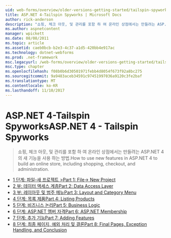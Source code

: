 ```yaml
---
uid: web-forms/overview/older-versions-getting-started/tailspin-spyworks/index
title: ASP.NET 4-Tailspin Spyworks | Microsoft Docs
author: rick-anderson
description: "쇼핑, 체크 아웃, 및 관리를 포함 하 여 온라인 상점에서는 만들려는 ASP.NET 4의 새 기능을 사용 하는 방법."
ms.author: aspnetcontent
manager: wpickett
ms.date: 08/08/2011
ms.topic: article
ms.assetid: caeb0bcb-b2e3-4c37-a1d5-420bb4e917ac
ms.technology: dotnet-webforms
ms.prod: .net-framework
msc.legacyurl: /web-forms/overview/older-versions-getting-started/tailspin-spyworks
msc.type: chapter
ms.openlocfilehash: f08b0b6d30501971febb4d8054f673f92a8bc275
ms.sourcegitcommit: 9a9483aceb34591c97451997036a9120c3fe2baf
ms.translationtype: MT
ms.contentlocale: ko-KR
ms.lasthandoff: 11/10/2017
---
```

<a name="aspnet-4---tailspin-spyworks"></a><span data-ttu-id="9a86f-103">ASP.NET 4-Tailspin Spyworks</span><span class="sxs-lookup"><span data-stu-id="9a86f-103">ASP.NET 4 - Tailspin Spyworks</span></span>
====================
> <span data-ttu-id="9a86f-104">쇼핑, 체크 아웃, 및 관리를 포함 하 여 온라인 상점에서는 만들려는 ASP.NET 4의 새 기능을 사용 하는 방법.</span><span class="sxs-lookup"><span data-stu-id="9a86f-104">How to use new features in ASP.NET 4 to build an online store, including shopping, checkout, and administration.</span></span>


- [<span data-ttu-id="9a86f-105">1 단계: 파일-새 프로젝트 ></span><span class="sxs-lookup"><span data-stu-id="9a86f-105">Part 1: File-> New Project</span></span>](tailspin-spyworks-part-1.md)
- [<span data-ttu-id="9a86f-106">2 부: 데이터 액세스 계층</span><span class="sxs-lookup"><span data-stu-id="9a86f-106">Part 2: Data Access Layer</span></span>](tailspin-spyworks-part-2.md)
- [<span data-ttu-id="9a86f-107">3 부: 레이아웃 및 범주 메뉴</span><span class="sxs-lookup"><span data-stu-id="9a86f-107">Part 3: Layout and Category Menu</span></span>](tailspin-spyworks-part-3.md)
- [<span data-ttu-id="9a86f-108">4 단계: 목록 제품</span><span class="sxs-lookup"><span data-stu-id="9a86f-108">Part 4: Listing Products</span></span>](tailspin-spyworks-part-4.md)
- [<span data-ttu-id="9a86f-109">5 단계: 비즈니스 논리</span><span class="sxs-lookup"><span data-stu-id="9a86f-109">Part 5: Business Logic</span></span>](tailspin-spyworks-part-5.md)
- [<span data-ttu-id="9a86f-110">6 단계: ASP.NET 멤버 자격</span><span class="sxs-lookup"><span data-stu-id="9a86f-110">Part 6: ASP.NET Membership</span></span>](tailspin-spyworks-part-6.md)
- [<span data-ttu-id="9a86f-111">7 단계: 추가 기능</span><span class="sxs-lookup"><span data-stu-id="9a86f-111">Part 7: Adding Features</span></span>](tailspin-spyworks-part-7.md)
- [<span data-ttu-id="9a86f-112">8 단계: 최종 페이지, 예외 처리 및 결론</span><span class="sxs-lookup"><span data-stu-id="9a86f-112">Part 8: Final Pages, Exception Handling, and Conclusion</span></span>](tailspin-spyworks-part-8.md)
